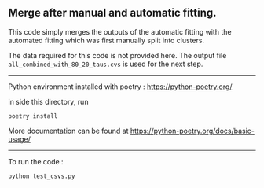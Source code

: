 ## Merge after manual and automatic fitting.

This code simply merges the outputs of the automatic fitting with the automated fitting which was first manually split into clusters.

The data required for this code is not provided here. The output file `all_combined_with_80_20_taus.cvs` is used for the next step.

---


Python environment installed with poetry : https://python-poetry.org/

in side this directory, run   
```
poetry install
```

More documentation can be found at https://python-poetry.org/docs/basic-usage/

---



To run the code : 
```
python test_csvs.py
```

